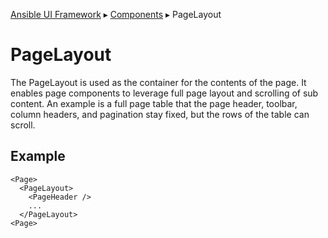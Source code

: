[Ansible UI Framework](Framework.md#ansible-ui-framework) ▸ [Components](Components.md#ansible-ui-components) ▸ PageLayout

# PageLayout

The PageLayout is used as the container for the contents of the page.
It enables page components to leverage full page layout and scrolling of sub content.
An example is a full page table that the page header, toolbar, column headers, and pagination stay fixed, but the rows of the table can scroll.

## Example

```tsx
<Page>
  <PageLayout>
    <PageHeader />
    ...
  </PageLayout>
<Page>
```
